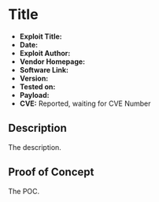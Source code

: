 # Title
- **Exploit Title:**
- **Date:**
- **Exploit Author:**
- **Vendor Homepage:**
- **Software Link:**
- **Version:**
- **Tested on:**
- **Payload:**
- **CVE:** Reported, waiting for CVE Number

## Description
The description.

## Proof of Concept
The POC.
